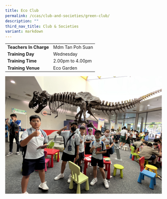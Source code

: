 ```yaml
---
title: Eco Club
permalink: /ccas/club-and-societies/green-club/
description: ""
third_nav_title: Club & Societies
variant: markdown
---
```

| |  | 
| -------- | -------- | 
| **Teachers In Charge**     | Mdm Tan Poh Suan
|**Training Day**|Wednesday
|**Training Time**|2.00pm to 4.00pm
|**Training Venue**|Eco Garden

![](/images/eco2023.JPG)